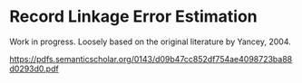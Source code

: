# Record Linkage Error Estimation

Work in progress. Loosely based on the original literature by Yancey, 2004.

https://pdfs.semanticscholar.org/0143/d09b47cc852df754ae4098723ba88d0293d0.pdf
